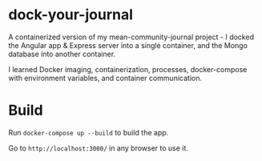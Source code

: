 # dock-your-journal

A containerized version of my mean-community-journal project - I docked the Angular app & Express server into a single container, and the Mongo database into another container.

I learned Docker imaging, containerization, processes, docker-compose with environment variables, and container communication.

# Build

Run `docker-compose up --build` to build the app.

Go to `http://localhost:3000/` in any browser to use it.
